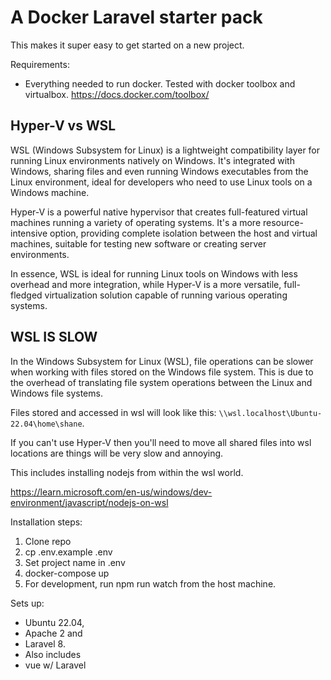 # A Docker Laravel starter pack

This makes it super easy to get started on a new project.

Requirements:
* Everything needed to run docker. Tested with docker toolbox and virtualbox. https://docs.docker.com/toolbox/


## Hyper-V vs WSL
WSL (Windows Subsystem for Linux) is a lightweight compatibility layer for running Linux environments natively on Windows. It's integrated with Windows, sharing files and even running Windows executables from the Linux environment, ideal for developers who need to use Linux tools on a Windows machine.

Hyper-V is a powerful native hypervisor that creates full-featured virtual machines running a variety of operating systems. It's a more resource-intensive option, providing complete isolation between the host and virtual machines, suitable for testing new software or creating server environments.

In essence, WSL is ideal for running Linux tools on Windows with less overhead and more integration, while Hyper-V is a more versatile, full-fledged virtualization solution capable of running various operating systems.

## WSL IS SLOW

In the Windows Subsystem for Linux (WSL), file operations can be slower when working with files stored on the Windows file system. This is due to the overhead of translating file system operations between the Linux and Windows file systems.

Files stored and accessed in wsl will look like this: `\\wsl.localhost\Ubuntu-22.04\home\shane`.

If you can't use Hyper-V then you'll need to move all shared files into wsl locations are things will be very slow and annoying.

This includes installing nodejs from within the wsl world.

https://learn.microsoft.com/en-us/windows/dev-environment/javascript/nodejs-on-wsl

Installation steps: 
1. Clone repo
1. cp .env.example .env
1. Set project name in .env
1. docker-compose up
1. For development, run npm run watch from the host machine.

Sets up:
* Ubuntu 22.04,
* Apache 2 and
* Laravel 8.
* Also includes
* vue w/ Laravel
